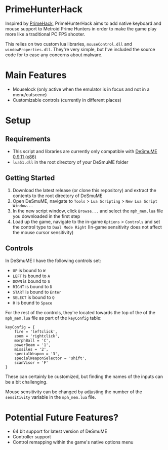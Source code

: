 # PrimeHunterHack
Inspired by [PrimeHack](https://forums.dolphin-emu.org/Thread-fork-primehack-fps-controls-and-more-for-metroid-prime), PrimeHunterHack aims to add native keyboard and mouse support to Metroid Prime Hunters in order to make the game play more like a traditional PC FPS shooter.

This relies on two custom lua libraries, `mouseControl.dll` and `windowProperties.dll`. They're very simple, but I've included the source code for to ease any concerns about malware.

# Main Features
- Mouselock (only active when the emulator is in focus and not in a menu/cutscene)
- Customizable controls (currently in different places)

# Setup
## Requirements
- This script and libraries are currently only compatible with [DeSmuME 0.9.11 (x86)](https://www.emulatorgames.net/emulators/nintendo-ds/desmume-0911-32-bit/)
- `lua51.dll` in the root directory of your DeSmuME folder

## Getting Started
1. Download the latest release (or clone this repository) and extract the contents to the root directory of DeSmuME
2. Open DeSmuME, navigate to `Tools` > `Lua Scripting` > `New Lua Script Window...`
3. In the new script window, click `Browse...` and select the `mph_mem.lua` file you downloaded in the first step
4. Load up the game, navigate to the in-game `Options` > `Controls` and set the control type to `Dual Mode Right` (In-game sensitivity does not affect the mouse cursor sensitivity)

## Controls
In DeSmuME I have the following controls set:
- `UP` is bound to `W`
- `LEFT` is bound to `A`
- `DOWN` is bound to `S`
- `RIGHT` is bound to `D`
- `START` is bound to `Enter`
- `SELECT` is bound to `Q`
- `R` is bound to `Space`

For the rest of the controls, they're located towards the top of the of the `mph_mem.lua` file as part of the `keyConfig` table: 
```
keyConfig = {
    fire = 'leftclick',
    zoom = 'rightclick',
    morphBall = 'C',
    powerBeam = '1',
    missiles = '2',
    specialWeapon = '3',
    specialWeaponSelector = 'shift',
    scanVisor = 'F'
}
```
These can certainly be customized, but finding the names of the inputs can be a bit challenging.

Mouse sensitivity can be changed by adjusting the number of the `sensitivity` variable in the `mph_mem.lua` file.

# Potential Future Features?
- 64 bit support for latest version of DeSmuME
- Controller support
- Control remapping within the game's native options menu